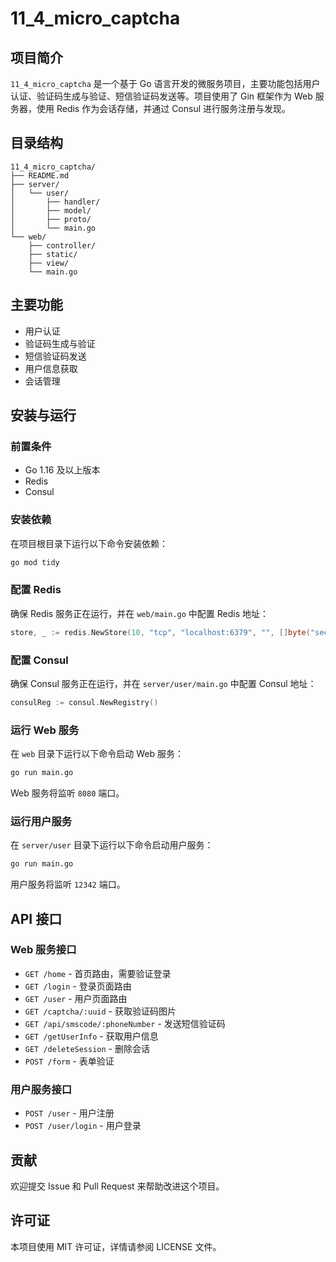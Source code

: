 # 11_4_micro_captcha

## 项目简介

`11_4_micro_captcha` 是一个基于 Go 语言开发的微服务项目，主要功能包括用户认证、验证码生成与验证、短信验证码发送等。项目使用了 Gin 框架作为 Web 服务器，使用 Redis 作为会话存储，并通过 Consul 进行服务注册与发现。

## 目录结构

```
11_4_micro_captcha/
├── README.md
├── server/
│   └── user/
│       ├── handler/
│       ├── model/
│       ├── proto/
│       └── main.go
└── web/
    ├── controller/
    ├── static/
    ├── view/
    └── main.go
```

## 主要功能

- 用户认证
- 验证码生成与验证
- 短信验证码发送
- 用户信息获取
- 会话管理

## 安装与运行

### 前置条件

- Go 1.16 及以上版本
- Redis
- Consul

### 安装依赖

在项目根目录下运行以下命令安装依赖：

```sh
go mod tidy
```

### 配置 Redis

确保 Redis 服务正在运行，并在 `web/main.go` 中配置 Redis 地址：

```go
store, _ := redis.NewStore(10, "tcp", "localhost:6379", "", []byte("secret"))
```

### 配置 Consul

确保 Consul 服务正在运行，并在 `server/user/main.go` 中配置 Consul 地址：

```go
consulReg := consul.NewRegistry()
```

### 运行 Web 服务

在 `web` 目录下运行以下命令启动 Web 服务：

```sh
go run main.go
```

Web 服务将监听 `8080` 端口。

### 运行用户服务

在 `server/user` 目录下运行以下命令启动用户服务：

```sh
go run main.go
```

用户服务将监听 `12342` 端口。

## API 接口

### Web 服务接口

- `GET /home` - 首页路由，需要验证登录
- `GET /login` - 登录页面路由
- `GET /user` - 用户页面路由
- `GET /captcha/:uuid` - 获取验证码图片
- `GET /api/smscode/:phoneNumber` - 发送短信验证码
- `GET /getUserInfo` - 获取用户信息
- `GET /deleteSession` - 删除会话
- `POST /form` - 表单验证

### 用户服务接口

- `POST /user` - 用户注册
- `POST /user/login` - 用户登录

## 贡献

欢迎提交 Issue 和 Pull Request 来帮助改进这个项目。

## 许可证

本项目使用 MIT 许可证，详情请参阅 LICENSE 文件。

